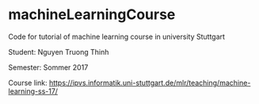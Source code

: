 # machineLearningCourse
Code for tutorial of machine learning course in university Stuttgart

Student: Nguyen Truong Thinh

Semester: Sommer 2017

Course link: https://ipvs.informatik.uni-stuttgart.de/mlr/teaching/machine-learning-ss-17/